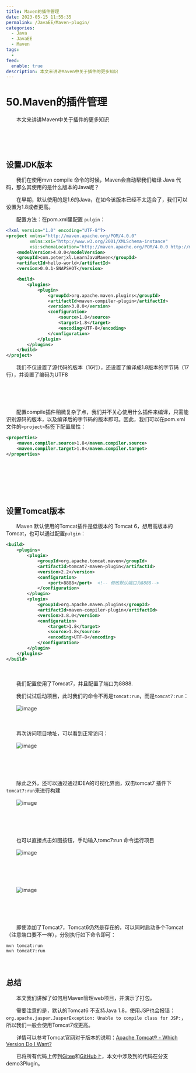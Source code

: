 ```yaml
---
title: Maven的插件管理
date: 2023-05-15 11:55:35
permalink: /JavaEE/Maven-plugin/
categories:
  - Java
  - JavaEE
  - Maven
tags:
  - 
feed:
  enable: true
description: 本文来讲讲Maven中关于插件的更多知识
---
```

# 50.Maven的插件管理

　　本文来讲讲Maven中关于插件的更多知识
<!-- more -->
　　‍

　　‍

## 设置JDK版本

　　我们在使用mvn compile 命令的时候，Maven会自动帮我们编译 Java 代码，那么其使用的是什么版本的Java呢？

　　在早期，默认使用的是1.6的Java，在如今该版本已经不太适合了，我们可以设置为1.8或者更高。

　　配置方法：在pom.xml里配置 `pulgin`​：

```xml
<?xml version="1.0" encoding="UTF-8"?>
<project xmlns="http://maven.apache.org/POM/4.0.0" 
         xmlns:xsi="http://www.w3.org/2001/XMLSchema-instance"
         xsi:schemaLocation="http://maven.apache.org/POM/4.0.0 http://maven.apache.org/xsd/maven-4.0.0.xsd">
    <modelVersion>4.0.0</modelVersion>
    <groupId>com.peterjxl.LearnJavaMaven</groupId>
    <artifactId>hello-world</artifactId>
    <version>0.0.1-SNAPSHOT</version>

    <build>
        <plugins>
            <plugin>
                <groupId>org.apache.maven.plugins</groupId>
                <artifactId>maven-compiler-plugin</artifactId>
                <version>3.8.0</version>
                <configuration>
                    <source>1.8</source>
                    <target>1.8</target>
                    <encoding>UTF-8</encoding>
                </configuration>
            </plugin>
        </plugins>
    </build>
</project>
```

　　我们不仅设置了源代码的版本（16行），还设置了编译成1.8版本的字节码（17行），并设置了编码为UTF8

　　‍

　　‍

　　配置compile插件稍微复杂了点，我们并不关心使用什么插件来编译，只需能识别源码的版本，以及编译后的字节码的版本即可。因此，我们可以在pom.xml文件的`<project>`​标签下配置属性：

```xml
<properties>
	<maven.compiler.source>1.8</maven.compiler.source>
	<maven.compiler.target>1.8</maven.compiler.target>
</properties>
```

　　‍

　　‍

　　‍

## 设置Tomcat版本

　　Maven 默认使用的Tomcat插件是低版本的 Tomcat 6，想用高版本的Tomcat，也可以通过配置`pulgin`​：

```xml
<build>
    <plugins>
        <plugin>
            <groupId>org.apache.tomcat.maven</groupId>
            <artifactId>tomcat7-maven-plugin</artifactId>
            <version>2.2</version>
            <configuration>
                <port>8888</port>  <!-- 修改默认端口为8888-->
            </configuration>
        </plugin>
        <plugin>
            <groupId>org.apache.maven.plugins</groupId>
            <artifactId>maven-compiler-plugin</artifactId>
            <version>3.8.0</version>
            <configuration>
                <target>1.8</target>
                <source>1.8</source>
                <encoding>UTF-8</encoding>
            </configuration>
        </plugin>
    </plugins>
</build>
```

　　‍

　　我们配置使用了Tomcat7，并且配置了端口为8888.

　　我们试试启动项目，此时我们的命令不再是`tomcat:run`​，而是`tomcat7:run`​：

　　​![image](https://image.peterjxl.com/blog/image-20230416092917-plj24aa.png)​

　　‍

　　再次访问项目地址，可以看到正常访问：

　　​![image](https://image.peterjxl.com/blog/image-20230416092930-5g5m0jw.png)​

　　‍

　　‍

　　除此之外，还可以通过通过IDEA的可视化界面，双击tomcat7 插件下`tomcat7:run`​来进行构建

　　​![image](https://image.peterjxl.com/blog/image-20230416093122-sq182lw.png)​

　　‍

　　‍

　　也可以直接点击如图按钮，手动输入tomc7:run 命令运行项目

　　​​![image](https://image.peterjxl.com/blog/image-20230416093228-bjk1fcr.png)​​

　　‍

　　‍

　　​​![image](https://image.peterjxl.com/blog/image-20230416093253-ijkd7d1.png)​​

　　‍

　　‍

　　即使添加了Tomcat7，Tomcat6仍然是存在的，可以同时启动多个Tomcat（注意端口要不一样），分别执行如下命令即可：

```
mvn tomcat:run
mvn tomcat7:run
```

　　‍

## 总结

　　本文我们讲解了如何用Maven管理web项目，并演示了打包。

　　需要注意的是，默认的Tomcat6 不支持Java 1.8，使用JSP也会报错：`org.apache.jasper.JasperException: Unable to compile class for JSP:`​，所以我们一般会使用Tomcat7或更高。

　　详情可以参考Tomcat官网对于版本的说明：[Apache Tomcat® - Which Version Do I Want?](https://tomcat.apache.org/whichversion.html)

　　已将所有代码上传到[Gitee](https://gitee.com/peterjxl/LearnJavaMaven)和[GitHub](https://github.com/Peter-JXL/LearnJavaMaven)上，本文中涉及到的代码在分支demo3Plugin。

　　‍
